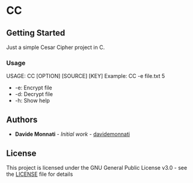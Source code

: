 # CC

## Getting Started

Just a simple Cesar Cipher project in C.

### Usage
USAGE: CC [OPTION] [SOURCE] [KEY]
Example: CC -e file.txt 5

 - -e: Encrypt file
 - -d: Decrypt file
 - -h: Show help

## Authors

* **Davide Monnati** - *Initial work* - [davidemonnati](https://github.com/davidemonnati)

## License

This project is licensed under the GNU General Public License v3.0 - see the [LICENSE](LICENSE) file for details
